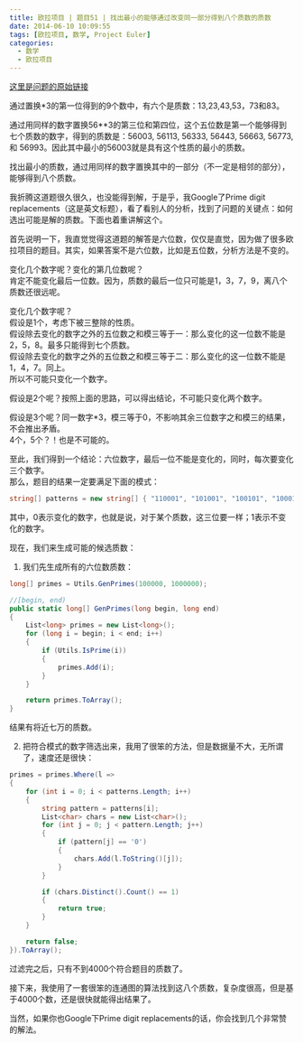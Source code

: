 ```yaml
---
title: 欧拉项目 | 题目51 | 找出最小的能够通过改变同一部分得到八个质数的质数
date: 2014-06-10 10:09:55
tags: [欧拉项目, 数学, Project Euler]
categories:
  - 数学
  - 欧拉项目
---
```

[这里是问题的原始链接](http://projecteuler.net/problem=51 "Problem 51 - Project Euler")

通过置换\*3的第一位得到的9个数中，有六个是质数：13,23,43,53，73和83。

通过用同样的数字置换56\*\*3的第三位和第四位，这个五位数是第一个能够得到七个质数的数字，得到的质数是：56003, 56113, 56333, 56443, 56663, 56773, 和 56993。因此其中最小的56003就是具有这个性质的最小的质数。

找出最小的质数，通过用同样的数字置换其中的一部分（不一定是相邻的部分），能够得到八个质数。

我折腾这道题很久很久，也没能得到解，于是乎，我Google了Prime digit replacements（这是英文标题），看了看别人的分析，找到了问题的关键点：如何选出可能是解的质数。下面也着重讲解这个。

首先说明一下，我直觉觉得这道题的解答是六位数，仅仅是直觉，因为做了很多欧拉项目的题目。其实，如果答案不是六位数，比如是五位数，分析方法是不变的。

变化几个数字呢？变化的第几位数呢？  
肯定不能变化最后一位数。因为，质数的最后一位只可能是1，3，7，9，离八个质数还很远呢。

变化几个数字呢？  
假设是1个，考虑下被三整除的性质。  
假设除去变化的数字之外的五位数之和模三等于一：那么变化的这一位数不能是2，5，8。最多只能得到七个质数。  
假设除去变化的数字之外的五位数之和模三等于二：那么变化的这一位数不能是1，4，7。同上。  
所以不可能只变化一个数字。  

假设是2个呢？按照上面的思路，可以得出结论，不可能只变化两个数字。

假设是3个呢？同一数字\*3，模三等于0，不影响其余三位数字之和模三的结果，不会推出矛盾。  
4个，5个？！也是不可能的。

至此，我们得到一个结论：六位数字，最后一位不能是变化的，同时，每次要变化三个数字。  
那么，题目的结果一定要满足下面的模式：  
``` csharp
string[] patterns = new string[] { "110001", "101001", "100101", "100011", "011001", "010101", "010011", "001011", "000111" };
```
其中，0表示变化的数字，也就是说，对于某个质数，这三位要一样；1表示不变化的数字。

现在，我们来生成可能的候选质数：  
1. 我们先生成所有的六位数质数：  
``` csharp
long[] primes = Utils.GenPrimes(100000, 1000000);

//[begin, end)
public static long[] GenPrimes(long begin, long end)
{
    List<long> primes = new List<long>();
    for (long i = begin; i < end; i++)
    {
        if (Utils.IsPrime(i))
        {
            primes.Add(i);
        }
    }

    return primes.ToArray();
}
```

结果有将近七万的质数。

2. 把符合模式的数字筛选出来，我用了很笨的方法，但是数据量不大，无所谓了，速度还是很快：  
``` csharp
primes = primes.Where(l =>
{
    for (int i = 0; i < patterns.Length; i++)
    {
        string pattern = patterns[i];
        List<char> chars = new List<char>();
        for (int j = 0; j < pattern.Length; j++)
        {
            if (pattern[j] == '0')
            {
                chars.Add(l.ToString()[j]);
            }
        }

        if (chars.Distinct().Count() == 1)
        {
            return true;
        }
    }

    return false;
}).ToArray();
```

过滤完之后，只有不到4000个符合题目的质数了。

接下来，我使用了一套很笨的连通图的算法找到这八个质数，复杂度很高，但是基于4000个数，还是很快就能得出结果了。

当然，如果你也Google下Prime digit replacements的话，你会找到几个非常赞的解法。